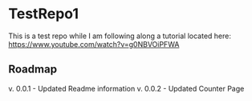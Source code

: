 # TestRepo1
This is a test repo while I am following along a tutorial located here:
https://www.youtube.com/watch?v=g0NBVOiPFWA

## Roadmap
v. 0.0.1 - Updated Readme information
v. 0.0.2 - Updated Counter Page
